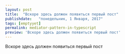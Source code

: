 ```yaml
---
layout: post
title:  "Вскоре здесь должен появиться первый пост"
publishdate:   "понедельник, 1 Января, 2017"
tags: [emptyyet]
permalink: mediator-pattern-in-typescript
preview: 'Вскоре здесь должен появиться первый пост'
---
```


Вскоре здесь должен появиться первый пост